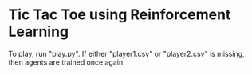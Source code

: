 # Tic Tac Toe using Reinforcement Learning

To play, run "play.py". If either "player1.csv" or "player2.csv" is missing, then agents are trained once again.

